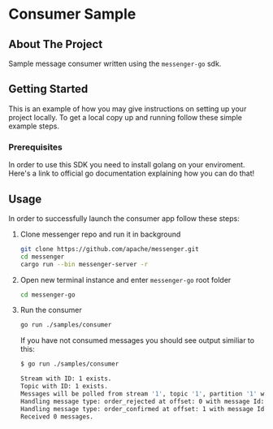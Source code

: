 # Consumer Sample

## About The Project

Sample message consumer written using the `messenger-go` sdk.

<!-- GETTING STARTED -->
## Getting Started

This is an example of how you may give instructions on setting up your project locally.
To get a local copy up and running follow these simple example steps.

### Prerequisites

In order to use this SDK you need to install golang on your enviroment. Here's a <a hfref="https://go.dev/doc/install">link to official go documentation</a> explaining how you can do that!

## Usage

In order to successfully launch the consumer app follow these steps:

1. Clone messenger repo and run it in background

    ```sh
    git clone https://github.com/apache/messenger.git
    cd messenger
    cargo run --bin messenger-server -r
    ```

2. Open new terminal instance and enter `messenger-go` root folder

    ```sh
    cd messenger-go
    ```

3. Run the consumer

    ```sh
    go run ./samples/consumer
    ```

    If you have not consumed messages you should see output similiar to this:

    ```sh
    $ go run ./samples/consumer

    Stream with ID: 1 exists.
    Topic with ID: 1 exists.
    Messages will be polled from stream '1', topic '1', partition '1' with interval 1000 ms.
    Handling message type: order_rejected at offset: 0 with message Id: 55ca2b5f-7a7d-48f3-95ab-7d41c702fef2 {Id:1 Timestamp:37314 Reason:Other}
    Handling message type: order_confirmed at offset: 1 with message Id: 2b5906c7-9a41-4f86-86de-8cceca023dc1 {Id:1 Price:215 Timestamp:28024}
    Received 0 messages.
    ```
